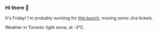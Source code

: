 ### Hi there :wave:

It's Friday! I'm probably working for [this bunch](https://github.com/kohofinancial), moving some Jira tickets.

Weather in Toronto: light snow, at -3°C.
